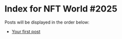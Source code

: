 # Index for NFT World #2025
Posts will be displayed in the order below:

- [Your first post](./001-first.md)

